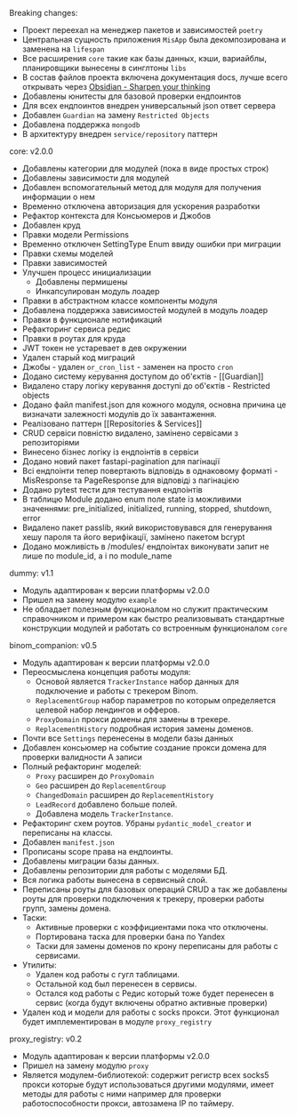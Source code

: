 Breaking changes:
- Проект переехал на менеджер пакетов и зависимостей `poetry`
- Центральная сущность приложения `MisApp` была декомпозирована и заменена на `lifespan`
- Все расширения `core` такие как базы данных, кэши, вариайблы, планировщики вынесены в синглтоны `libs`
- В состав файлов проекта включена документация docs, лучше всего открывать через [Obsidian - Sharpen your thinking](https://obsidian.md/)
- Добавлены юнитесты для базовой проверки ендпоинтов
- Для всех ендпоинтов внедрен универсальный json ответ сервера
- Добавлен `Guardian` на замену `Restricted Objects`
- Добавлена поддержка `mongodb`
- В архитектуру внедрен `service/repository` паттерн

core: v2.0.0
- Добавлены категории для модулей (пока в виде простых строк)
- Добавлены зависимости для модулей
- Добавлен вспомогательный метод для модуля для получения информации о нем
- Временно отключена авторизация для ускорения разработки
- Рефактор контекста для Консьюмеров и Джобов
- Добавлен круд
- Правки модели Permissions
- Временно отключен SettingType Enum ввиду ошибки при миграции
- Правки схемы моделей
- Правки зависимостей
- Улучшен процесс инициализации
    - Добавлены пермишены
    - Инкапсулирован модуль лоадер
- Правки в абстрактном классе компоненты модуля
- Добавлена поддержка зависимостей модулей в модуль лоадер
- Правки в функционале нотификаций
- Рефакторинг сервиса редис
- Правки в роутах для круда
- JWT токен не устаревает в дев окружении
- Удален старый код миграций
- Джобы - удален `or_cron_list` - заменен на просто `cron`
- Додано систему керування доступом до об'єктів - [[Guardian]]
- Видалено стару логіку керування доступі до об'єктів - Restricted objects
- Додано файл manifest.json для кожного модуля, основна причина це визначати залежності модулів до їх завантаження.
- Реалізовано паттерн [[Repositories & Services]]
- CRUD сервіси повністю видалено, замінено сервісами з репозиторіями
- Винесено бізнес логіку із ендпоінтів в сервіси
- Додано новий пакет fastapi-pagination для пагінації
- Всі ендпоінти тепер повертають відповідь в однаковому форматі - MisResponse та PageResponse для відповіді з пагінацією
- Додано pytest тести для тестування ендпоінтів
- В таблицю Module  додано enum поле state із можливими значеннями: pre_initialized, initialized, running, stopped, shutdown, error
- Видалено пакет passlib, який використовувався для генерування хешу пароля та його верифікації, замінено пакетом bcrypt
- Додано можливість в /modules/ ендпоінтах виконувати запит не лише по module_id, а і по module_name


dummy: v1.1
- Модуль адаптирован к версии платформы v2.0.0
- Пришел на замену модулю `example`
- Не обладает полезным функционалом но служит практическим справочником и примером как быстро реализовывать стандартные конструкции модулей и работать со встроенным функционалом `core`

binom_companion: v0.5
- Модуль адаптирован к версии платформы v2.0.0
- Переосмыслена концепция работы модуля:
	- Основой является `TrackerInstance` набор данных для подключение и работы с трекером Binom.
	- `ReplacementGroup` набор параметров по которым определяется целевой набор лендингов и офферов.
	- `ProxyDomain` прокси домены для замены в трекере.
	- `ReplacementHistory` подробная история замены доменов.
- Почти все `Settings` перенесены в модели базы данных
- Добавлен консьюмер на событие создание прокси домена для проверки валидности A записи
- Полный рефакторинг моделей:
	- `Proxy` расширен до `ProxyDomain`
	- `Geo` расширен до `ReplacementGroup`
	- `ChangedDomain` расширен до `ReplacementHistory`
	- `LeadRecord` добавлено больше полей.
	- Добавлена модель `TrackerInstance`.
- Рефакторинг схем роутов. Убраны `pydantic_model_creator` и переписаны на классы.
- Добавлен `manifest.json`
- Прописаны scope права на ендпоинты.
- Добавлены миграции базы данных.
- Добавлены репозитории для работы с моделями БД.
- Вся логика работы вынесена в сервисный слой.
- Переписаны роуты для базовых операций CRUD а так же добавлены роуты для проверки подключения к трекеру, проверки работы групп, замены домена.
- Таски:
	- Активные проверки с коэффициентами пока что отключены.
	- Портирована таска для проверки бана по Yandex
	- Таски для замены доменов по крону переписаны для работы с сервисами.
- Утилиты:
	- Удален код работы с гугл таблицами.
	- Остальной код был перенесен в сервисы.
	- Остался код работы с Редис который тоже будет перенесен в сервис (когда будут включены обратно активные проверки)
- Удален код и модели для работы с socks прокси. Этот функционал будет имплементирован в модуле `proxy_registry`

proxy_registry: v0.2
- Модуль адаптирован к версии платформы v2.0.0
- Пришел на замену модулю `proxy`
- Является модулем-библиотекой: содержит регистр всех socks5 прокси которые будут использоваться другими модулями, имеет методы для работы с ними например для проверки работоспособности прокси, автозамена IP по таймеру.